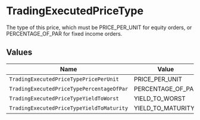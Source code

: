# TradingExecutedPriceType

The type of this price, which must be PRICE_PER_UNIT for equity orders, or PERCENTAGE_OF_PAR for fixed income orders.


## Values

| Name                                      | Value                                     |
| ----------------------------------------- | ----------------------------------------- |
| `TradingExecutedPriceTypePricePerUnit`    | PRICE_PER_UNIT                            |
| `TradingExecutedPriceTypePercentageOfPar` | PERCENTAGE_OF_PAR                         |
| `TradingExecutedPriceTypeYieldToWorst`    | YIELD_TO_WORST                            |
| `TradingExecutedPriceTypeYieldToMaturity` | YIELD_TO_MATURITY                         |